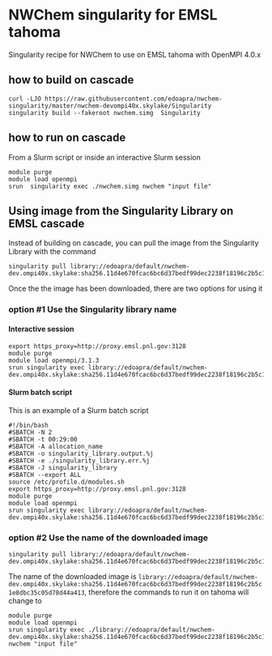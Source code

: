 # NWChem singularity for EMSL tahoma

Singularity recipe for NWChem to use on EMSL tahoma with OpenMPI 4.0.x

## how to build on cascade
```
curl -LJO https://raw.githubusercontent.com/edoapra/nwchem-singularity/master/nwchem-devompi40x.skylake/Singularity
singularity build --fakeroot nwchem.simg  Singularity
```
## how to run on cascade

From a Slurm script or inside an interactive Slurm session
```
module purge
module load openmpi
srun  singularity exec ./nwchem.simg nwchem "input file"
```
## Using image from the Singularity Library on EMSL cascade
Instead of building on cascade, you can pull the image from the Singularity Library with the command

```
singularity pull library://edoapra/default/nwchem-dev.ompi40x.skylake:sha256.11d4e670fcac6bc6d37bedf99dec2238f18196c2b5c1e8dbc35c05d78d44a413
```
Once the the image has been downloaded, there are two options for using it

### option \#1 Use the Singularity library name

#### Interactive session
```
export https_proxy=http://proxy.emsl.pnl.gov:3128
module purge
module load openmpi/3.1.3
srun singularity exec library://edoapra/default/nwchem-dev.ompi40x.skylake:sha256.11d4e670fcac6bc6d37bedf99dec2238f18196c2b5c1e8dbc35c05d78d44a413
```

#### Slurm batch script

This is an example of a Slurm batch script
```
#!/bin/bash
#SBATCH -N 2
#SBATCH -t 00:29:00
#SBATCH -A allocation_name
#SBATCH -o singularity_library.output.%j
#SBATCH -e ./singularity_library.err.%j
#SBATCH -J singularity_library
#SBATCH --export ALL
source /etc/profile.d/modules.sh
export https_proxy=http://proxy.emsl.pnl.gov:3128
module purge
module load openmpi
srun singularity exec library://edoapra/default/nwchem-dev.ompi40x.skylake:sha256.11d4e670fcac6bc6d37bedf99dec2238f18196c2b5c1e8dbc35c05d78d44a413
```


### option \#2 Use the name of the downloaded image
```
singularity pull library://edoapra/default/nwchem-dev.ompi40x.skylake:sha256.11d4e670fcac6bc6d37bedf99dec2238f18196c2b5c1e8dbc35c05d78d44a413
```
The name of the downloaded image is `library://edoapra/default/nwchem-dev.ompi40x.skylake:sha256.11d4e670fcac6bc6d37bedf99dec2238f18196c2b5c1e8dbc35c05d78d44a413`, therefore the commands to run it on tahoma will change to

```
module purge
module load openmpi
srun singularity exec ./library://edoapra/default/nwchem-dev.ompi40x.skylake:sha256.11d4e670fcac6bc6d37bedf99dec2238f18196c2b5c1e8dbc35c05d78d44a413 nwchem "input file"
```
